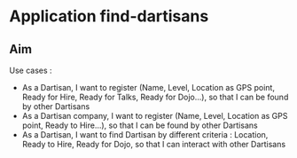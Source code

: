 # Application find-dartisans

## Aim

Use cases :
-  As a Dartisan, I want to register  (Name, Level, Location as GPS point, Ready for Hire, Ready for Talks, Ready for Dojo...), so that I can be found by other Dartisans
-  As a Dartisan company, I want to register  (Name, Level, Location as GPS point, Ready to Hire...), so that I can be found by other Dartisans
-  As a Dartisan, I want to find Dartisan by different criteria : Location, Ready to Hire,  Ready for Dojo, so that I can interact with other Dartisans
